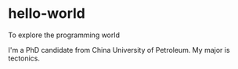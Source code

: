 # hello-world
To explore the programming world

I'm a PhD candidate from China University of Petroleum. My major is tectonics.
